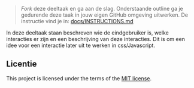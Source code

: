> _Fork_ deze deeltaak en ga aan de slag. 
Onderstaande outline ga je gedurende deze taak in jouw eigen GitHub omgeving uitwerken. 
De instructie vind je in: [docs/INSTRUCTIONS.md](docs/INSTRUCTIONS.md)

In deze deeltaak staan beschreven wie de eindgebruiker is, welke interacties er zijn en een beschrijving van deze interacties.
Dit is om een idee voor een interactie later uit te werken in css/Javascript.

## Licentie

This project is licensed under the terms of the [MIT license](./LICENSE).

